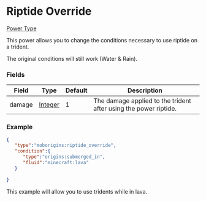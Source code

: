 # Riptide Override

[Power Type](../power_types.md)

This power allows you to change the conditions necessary to use riptide on a trident. 

The original conditions will still work (Water & Rain).
### Fields

Field | Type | Default | Description
------|------|---------|-------------
damage | [Integer](https://origins.readthedocs.io/en/latest/types/data_types/integer/) | 1 | The damage applied to the trident after using the power riptide.

### Example

```json
{
   "type":"moborigins:riptide_override",
   "condition":{
      "type":"origins:submerged_in",
      "fluid":"minecraft:lava"
   }
   
}
```
This example will allow you to use tridents while in lava.